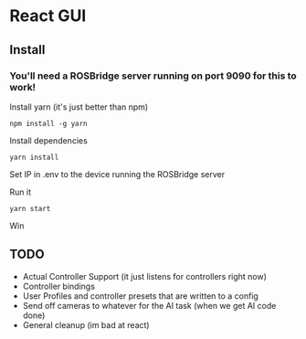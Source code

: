 # React GUI
## Install
### You'll need a ROSBridge server running on port 9090 for this to work!
Install yarn (it's just better than npm)
```
npm install -g yarn
```
Install dependencies
```
yarn install
```
Set IP in .env to the device running the ROSBridge server  

Run it
```
yarn start
```
Win
## TODO
 - Actual Controller Support (it just listens for controllers right now)
 - Controller bindings
 - User Profiles and controller presets that are written to a config
 - Send off cameras to whatever for the AI task (when we get AI code done)
 - General cleanup (im bad at react)